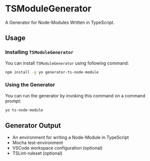 # TSModuleGenerator
A Generator for Node-Modules Written in TypeScript.

## Usage
### Installing `TSModuleGenerator`
You can install `TSModuleGenerator` using following command:

```bash
npm install -g yo generator-ts-node-module
```

### Using the Generator
You can run the generator by invoking this command on a command prompt:

```bash
yo ts-node-module
```

## Generator Output
  - An environment for writing a Node-Module in TypeScript
  - Mocha test-environment
  - VSCode workspace configuration (optional)
  - TSLint-ruleset (optional)